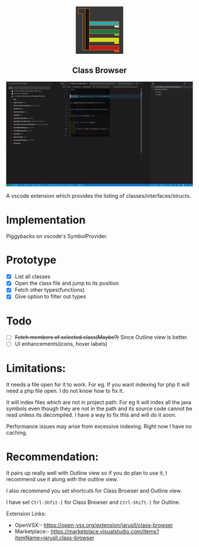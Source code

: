 <p align="center">
  <img src="extension/media/icon.png" />
</p>

<h2 align="center">
Class Browser
</h2>

![Showcase](extension/media/showcase.gif)

A vscode extension which provides the listing of classes/interfaces/structs.

# Implementation
Piggybacks on vscode's SymbolProvider.

# Prototype
- [x] List all classes
- [x] Open the class file and jump to its position
- [x] Fetch other types(functions)
- [x] Give option to filter out types

# Todo
- [ ] ~~Fetch members of selected class(Maybe?)~~ Since Outline view is better.
- [ ] UI enhancements(icons, hover labels)

# Limitations:

It needs a file open for it to work. For eg. If you want indexing for php It will need a php file open. I do not know how to fix it.

It will index files which are not in project path. For eg It will index all the java symbols even though they are not in the path and its source code cannot be read unless its decompiled. I have a way to fix this and will do it soon.

Performance issues may arise from excessive indexing. Right now I have no caching.

# Recommendation:

It pairs up really well with Outline view so if you do plan to use it, I recommend use it along with the outline view.

I also recommend you set shortcuts for Class Browser and Outline view.

I have set `Ctrl-Shfit-[` for Class Browser and `Ctrl-Shift-]` for Outline.

Extension Links:
- OpenVSX:- https://open-vsx.org/extension/jarusll/class-browser
- Marketplace:- https://marketplace.visualstudio.com/items?itemName=jarusll.class-browser